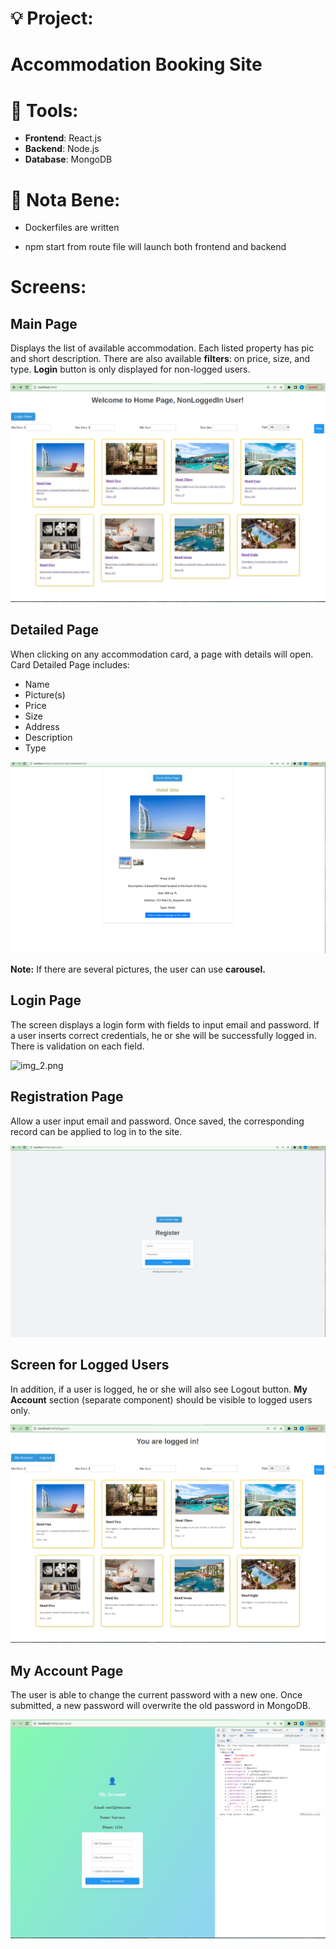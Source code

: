 # :bulb: Project: 
# Accommodation Booking Site

# :rocket: Tools:
- **Frontend**: React.js
- **Backend**: Node.js
- **Database**: MongoDB

# :memo: Nota Bene:

- Dockerfiles are written

- npm start from route file will launch both frontend and backend


# Screens:

## Main Page
Displays the list of available accommodation. Each listed property has pic and short description. 
There are also available **filters**: on price, size, and type. 
**Login** button is only displayed for non-logged users.

![img.png](img/img.png)

## Detailed Page
When clicking on any accommodation card, a page with details will open.
Card Detailed Page includes:

- Name
- Picture(s)
- Price
- Size
- Address
- Description
- Type

![img_4.png](img/img_4.png)

**Note:** If there are several pictures, the user can use 
**carousel.**

## Login Page
The screen displays a login form with fields to input email and password. 
If a user inserts correct credentials, he or she will be successfully logged in.  
There is validation on each field.

![img_2.png](img/img_2.png)

## Registration Page
Allow a user input email and password. Once saved, the corresponding record 
can be applied to log in to the site.

![img_1.png](img/img_1.png)

## Screen for Logged Users
In addition, if a user is logged, he or she will also see Logout button.
**My Account** section (separate component) should be visible to logged users only. 

![img_3.png](img/img_3.png)

## My Account Page
The user is able to change the current password with a new one. Once submitted, 
a new password will overwrite the old password in MongoDB.

![img_5.png](img/img_5.png)
